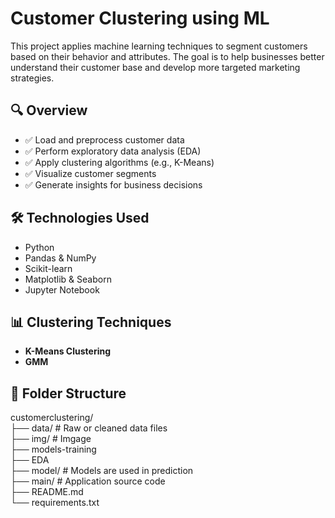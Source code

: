 # Customer Clustering using ML

This project applies machine learning techniques to segment customers based on their behavior and attributes. The goal is to help businesses better understand their customer base and develop more targeted marketing strategies.

## 🔍 Overview

- ✅ Load and preprocess customer data
- ✅ Perform exploratory data analysis (EDA)
- ✅ Apply clustering algorithms (e.g., K-Means)
- ✅ Visualize customer segments
- ✅ Generate insights for business decisions

## 🛠️ Technologies Used

- Python
- Pandas & NumPy
- Scikit-learn
- Matplotlib & Seaborn
- Jupyter Notebook

## 📊 Clustering Techniques

- **K-Means Clustering**
- **GMM**

## 📁 Folder Structure

customerclustering/ <br>
├── data/ # Raw or cleaned data files <br>
├── img/ # Imgage<br>
├── models-training <br>
├── EDA <br>
├── model/ # Models are used in prediction<br>
├── main/ # Application source code <br>
├── README.md<br>
└── requirements.txt<br>



